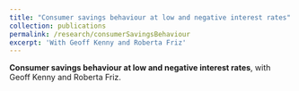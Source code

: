```yaml
---
title: "Consumer savings behaviour at low and negative interest rates"
collection: publications
permalink: /research/consumerSavingsBehaviour
excerpt: 'With Geoff Kenny and Roberta Friz'
---
```

**Consumer savings behaviour at low and negative interest rates**, with Geoff Kenny and Roberta Friz.

